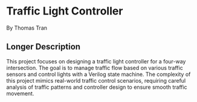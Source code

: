Traffic Light Controller
===================

By Thomas Tran

## Longer Description
This project focuses on designing a traffic light controller for a four-way intersection. The goal is to manage traffic flow based on various traffic sensors and control lights with a Verilog state machine. The complexity of this project mimics real-world traffic control scenarios, requiring careful analysis of traffic patterns and controller design to ensure smooth traffic movement.
